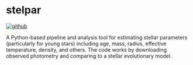# stelpar

[![github](https://img.shields.io/badge/GitHub-mjfields%2Fstelpar-blue)](https://github.com/mjfields)

A Python-based pipeline and analysis tool for estimating stellar parameters (particularly for young stars) including age, mass, radius, effective temperature, density, and others. The code works by downloading observed photometry and comparing to a stellar evolutionary model. 
